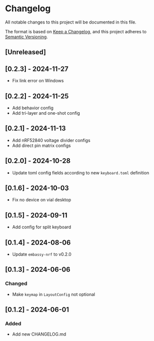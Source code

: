 # Changelog

All notable changes to this project will be documented in this file.

The format is based on [Keep a Changelog](https://keepachangelog.com/en/1.1.0/),
and this project adheres to [Semantic Versioning](https://semver.org/spec/v2.0.0.html).

## [Unreleased]

## [0.2.3] - 2024-11-27

- Fix link error on Windows

## [0.2.2] - 2024-11-25

- Add behavior config
- Add tri-layer and one-shot config

## [0.2.1] - 2024-11-13

- Add nRF52840 voltage divider configs
- Add direct pin matrix configs

## [0.2.0] - 2024-10-28

- Update toml config fields according to new `keyboard.toml` definition

## [0.1.6] - 2024-10-03

- Fix no device on vial desktop

## [0.1.5] - 2024-09-11

- Add config for split keyboard

## [0.1.4] - 2024-08-06

- Update `embassy-nrf` to v0.2.0

## [0.1.3] - 2024-06-06

### Changed

- Make `keymap` in `LayoutConfig` not optional

## [0.1.2] - 2024-06-01

### Added

- Add new CHANGELOG.md
